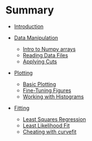 # Summary
- [Introduction](./introduction.md)

- [Data Manipulation](./data_manipulation/README.md)
  - [Intro to Numpy arrays]()
  - [Reading Data Files]()
  - [Applying Cuts]()


- [Plotting](./plotting/README.md)
  - [Basic Plotting](./plotting/basic_plotting.md)
  - [Fine-Tuning Figures](./plotting/fine_tuning_figures.md)
  - [Working with Histograms](./plotting/histograms.md)

- [Fitting](./fitting/README.md)
  - [Least Squares Regression]()
  - [Least Likelihood Fit]()
  - [Cheating with curvefit]()
